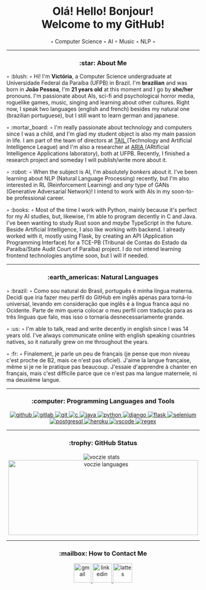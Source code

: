 <h1 align="center"/> Olá! Hello! Bonjour! <br> Welcome to my GitHub! </h1>
<p align="center"/>◦ Computer Science ◦ AI ◦ Music ◦ NLP ◦</p>

<hr>

<h3 align="center"/> :star: About Me </h3>

<p align="left"/> ◦ :blush: ◦ Hi! I'm <b/>Victória</b>, a Computer Science undergraduate at Universidade Federal da Paraíba (UFPB) in Brazil. 
I'm <b/>brazilian</b> and was born in <b/>João Pessoa</b>, I'm <b/>21 years old</b> at this moment and I go by <b/>she/her</b> pronouns. I'm passionate about AIs, sci-fi and psychological horror media, roguelike games, music, singing and learning about other cultures. Right now, I speak two languages (english and french) besides my natural one (brazilian portuguese), but I still want to learn german and japanese. </p>

<p align="left"/> ◦ :mortar_board: ◦ I'm really passionate about technology and computers since I was a child, and I'm glad my student object is also my main passion in life. I am part of the team of directors at <a href="https://www.linkedin.com/company/tailufpb/"/> TAIL </a> (Technology and Artificial Intelligence League) 
and I'm also a researcher at <a href="https://aria.ci.ufpb.br"/> ARIA </a> (ARtificial Intelligence Applications laboratory), both at UFPB. Recently, I finished a research project and someday I will publish/write more about it. </p>

<p align="left"/> ◦ :robot: ◦ When the subject is AI, I'm absolutely <i/> bonkers </i> about it. I've been learning about NLP (Natural Language Processing) recently, but I'm also interested in RL (Reinforcement Learning) and <i/> any </i> type of GANs (Generative Adversarial Network)!  I intend to work with AIs in my soon-to-be professional career. </p>

<p align="left"/> ◦ :books: ◦ Most of the time I work with Python, mainly because it's perfect for my AI studies, but, likewise, I'm able to program decently in C and Java. I've been wanting to study Rust soon and <i/> maybe </i> TypeScript in the future. Beside Artificial Intelligence, I also like working with backend. I already worked with it, mostly using Flask, by creating an API (Application Programming Interface) for a TCE-PB (Tribunal de Contas do Estado da Paraíba/State Audit Court of Paraíba) project. I do not intend learning frontend technologies anytime soon, but I will if needed. </p>

<hr>

<h3 align="center"/> :earth_americas: Natural Languages </h3>

<p align="left"/> ◦ :brazil: ◦ Como sou natural do Brasil, português é minha língua materna. Decidi que iria fazer meu perfil do GitHub em inglês apenas para torná-lo universal, levando em consideração que inglês é a língua franca aqui no Ocidente. Parte de mim queria colocar o meu perfil com tradução para as três línguas que falo, mas isso o tornaria desnecessariamente grande. </p>

<p align="left"/> ◦ :us: ◦ I'm able to talk, read and write decently in english since I was 14 years old. I've always communicate online with english speaking countries natives, so it naturally grew on me throughout the years. </p>

<p align "left"/> ◦ :fr: ◦ Finalement, je parle un peu de français (je pense que mon niveau c'est proche de B2, mais ce n'est pas oficiel). J'aime la langue française, même si je ne le pratique pas beaucoup. J'essaie d'apprendre à chanter en français, mais c'est difficile parce que ce n'est pas ma langue maternele, ni ma deuxième langue. </p>

<hr>

<h3 align="center"/> :computer: Programming Languages and Tools </h3>

<p align="center"/>
<a href="https://www.github.com" target="_blank" rel="noreferrer"/> <img src="https://skillicons.dev/icons?i=github" alt="github"/> </a>
<a href="https://about.gitlab.com" target="_blank" rel="noreferrer"/> <img src="https://skillicons.dev/icons?i=gitlab" alt="gitlab"/> </a>
<a href="https://git-scm.com/" target="_blank" rel="noreferrer"/> <img src="https://skillicons.dev/icons?i=git" alt="git"/> </a> 
<a href="https://www.cprogramming.com/" target="_blank" rel="noreferrer"/> <img src="https://skillicons.dev/icons?i=c" alt="c"/> </a> 
<a href="https://www.java.com" target="_blank" rel="noreferrer"/> <img src="https://skillicons.dev/icons?i=java" alt="java"/> </a> 
<a href="https://www.python.org" target="_blank" rel="noreferrer"/> <img src="https://skillicons.dev/icons?i=py" alt="python"/> </a> 
<a href="https://www.djangoproject.com/" target="_blank" rel="noreferrer"/> <img src="https://skillicons.dev/icons?i=django" alt="django"/> </a>
<a href="https://flask.palletsprojects.com/" target="_blank" rel="noreferrer"/> <img src="https://skillicons.dev/icons?i=flask" alt="flask" /> </a> 
<a href="https://www.selenium.dev" target="_blank" rel="noreferrer"/> <img src="https://skillicons.dev/icons?i=selenium" alt="selenium"/> </a>
<a href="https://www.postgresql.org" target="_blank" rel="noreferrer"/> <img src="https://skillicons.dev/icons?i=postgres" alt="postgresql"/> </a> 
<a href="https://heroku.com" target="_blank" rel="noreferrer"/> <img src="https://skillicons.dev/icons?i=heroku" alt="heroku"/> </a>
<a href="https://code.visualstudio.com" target="_blank" rel="noreferrer"/> <img src="https://skillicons.dev/icons?i=vscode" alt="vscode"/> </a>
<a href="https://regexr.com" target="_blank" rel="noreferrer"/> <img src="https://skillicons.dev/icons?i=regex" alt="regex"/> </a>


<hr>

<h3 align="center"/> :trophy: GitHub Status </h3>

<p align="center"> <img align="center" src="https://github-readme-stats.vercel.app/api?username=voczie&count_private=true&show_icons=true&theme=dark" alt="voczie stats"/>
&nbsp; <img align="center" src="https://github-readme-stats.vercel.app/api/top-langs/?username=voczie&layout=compact&theme=dark" alt="voczie languages" width="495" height="195"/> </p>

<hr>

<h3 align="center"/> :mailbox: How to Contact Me </h3>

<p align="center"/>
<a href="https://mail.google.com/mail/?view=cm&fs=1&to=maria.grisi@academico.ufpb.br" target="_blank" rel="noreferrer"/> <img src="https://upload.wikimedia.org/wikipedia/commons/7/7e/Gmail_icon_%282020%29.svg" alt="gmail" width="45" height="50"/> </a> 
<a href="https://www.linkedin.com/in/maria-victória-grisi-82a1a9186/" target="_blank" rel="noreferrer"/> <img src="https://files.brandlogos.net/svg/PjKl3aKXeF/linkedin-logo-59098z38_brandlogos.net.svg" alt="linkedin" width="50" height="50" /> </a> 
<a href="http://lattes.cnpq.br/1262251001323024" target="_blank" rel="noreferrer"/> <img src="https://www.svgrepo.com/show/228345/job-search-search.svg" alt="lattes" width="50" height="50"/> </a> 
</p>
